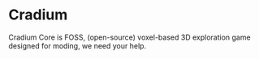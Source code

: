 # Cradium
Cradium Core is FOSS, (open-source) voxel-based 3D exploration game designed for moding, we need your help.
